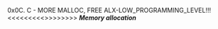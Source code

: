 0x0C. C - MORE MALLOC, FREE ALX-LOW_PROGRAMMING_LEVEL!!!
<<<<<<<<<<C>>>>>>>>>
_______________Memory allocation_______________
